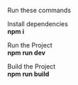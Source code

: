 

Run these commands </br>

Install dependencies </br>
<b>npm i</b> </br>

Run the Project</br>
<b>npm run dev</b> </br>

Build the Project</br>
<b>npm run build</b>
